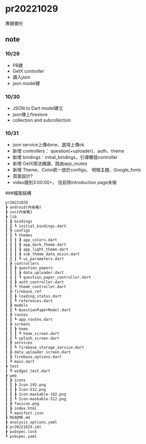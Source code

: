# pr20221029

專題備份
## note

### 10/29

* PR建
* GetX controller
* 讀入json
* json model建

### 10/30

* JSON to Dart model建立
* json傳上firestore
* collection and subcollection

### 10/31

* json service上傳done、選項上傳ok
* 新增 controllers： question(+uploader)、auth、theme
* 新增 bindings：initial_bindings，引導觸發controller
* 新增 GetX用法續讀、路由app_routes
* 新增 Theme、Color統一放於configs、 明暗主題、Google_fonts
* 頁面設計?
* video跟到3:00:00+， 往前除introduction page未做

###檔案結構

```bash
pr20221029
┣ android(內省略)
┣ ios(內省略)
┣ lib
┃ ┣ bindings
┃ ┃ ┗ initial_bindings.dart
┃ ┣ configs
┃ ┃ ┗ themes
┃ ┃ ┃ ┣ app_colors.dart
┃ ┃ ┃ ┣ app_dark_theme.dart
┃ ┃ ┃ ┣ app_light_theme.dart
┃ ┃ ┃ ┣ sub_theme_data_mixin.dart
┃ ┃ ┃ ┗ ui_parameters.dart
┃ ┣ controllers
┃ ┃ ┣ question_papers
┃ ┃ ┃ ┣ data_uploader.dart
┃ ┃ ┃ ┗ question_paper_controller.dart
┃ ┃ ┣ auth_controller.dart
┃ ┃ ┗ theme_controller.dart
┃ ┣ firebase_ref
┃ ┃ ┣ loading_status.dart
┃ ┃ ┗ references.dart
┃ ┣ models
┃ ┃ ┗ QuestionPaperModel.dart
┃ ┣ routes
┃ ┃ ┗ app_routes.dart
┃ ┣ screens
┃ ┃ ┣ home
┃ ┃ ┃ ┗ home_screen.dart
┃ ┃ ┗ splash_screen.dart
┃ ┣ services
┃ ┃ ┗ firebase_storage_service.dart
┃ ┣ data_uploader_screen.dart
┃ ┣ firebase_options.dart
┃ ┗ main.dart
┣ test
┃ ┗ widget_test.dart
┣ web
┃ ┣ icons
┃ ┃ ┣ Icon-192.png
┃ ┃ ┣ Icon-512.png
┃ ┃ ┣ Icon-maskable-192.png
┃ ┃ ┗ Icon-maskable-512.png
┃ ┣ favicon.png
┃ ┣ index.html
┃ ┗ manifest.json
┣ README.md
┣ analysis_options.yaml
┣ pr20221029.iml
┣ pubspec.lock
┗ pubspec.yaml
```